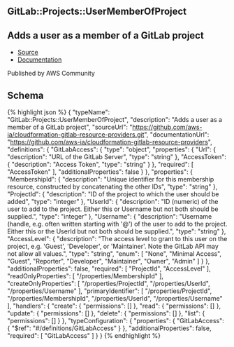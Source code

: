 
## GitLab::Projects::UserMemberOfProject

## Adds a user as a member of a GitLab project

- [Source](https:&#x2F;&#x2F;github.com&#x2F;aws-ia&#x2F;cloudformation-gitlab-resource-providers.git) 
- [Documentation]()

Published by AWS Community

## Schema
{% highlight json %}
{
    "typeName": "GitLab::Projects::UserMemberOfProject",
    "description": "Adds a user as a member of a GitLab project",
    "sourceUrl": "https://github.com/aws-ia/cloudformation-gitlab-resource-providers.git",
    "documentationUrl": "https://github.com/aws-ia/cloudformation-gitlab-resource-providers",
    "definitions": {
        "GitLabAccess": {
            "type": "object",
            "properties": {
                "Url": {
                    "description": "URL of the GitLab Server",
                    "type": "string"
                },
                "AccessToken": {
                    "description": "Access Token",
                    "type": "string"
                }
            },
            "required": [
                "AccessToken"
            ],
            "additionalProperties": false
        }
    },
    "properties": {
        "MembershipId": {
            "description": "Unique identifier for this membership resource, constructed by concatenating the other IDs",
            "type": "string"
        },
        "ProjectId": {
            "description": "ID of the project to which the user should be added",
            "type": "integer"
        },
        "UserId": {
            "description": "ID (numeric) of the user to add to the project. Either this or Username but not both should be supplied.",
            "type": "integer"
        },
        "Username": {
            "description": "Username (handle, e.g. often written starting with '@') of the user to add to the project. Either this or the UserId but not both should be supplied.",
            "type": "string"
        },
        "AccessLevel": {
            "description": "The access level to grant to this user on the project, e.g. 'Guest', 'Developer', or 'Maintainer'. Note the GitLab API may not allow all values.",
            "type": "string",
            "enum": [
                "None",
                "Minimal Access",
                "Guest",
                "Reporter",
                "Developer",
                "Maintainer",
                "Owner",
                "Admin"
            ]
        }
    },
    "additionalProperties": false,
    "required": [
        "ProjectId",
        "AccessLevel"
    ],
    "readOnlyProperties": [
        "/properties/MembershipId"
    ],
    "createOnlyProperties": [
        "/properties/ProjectId",
        "/properties/UserId",
        "/properties/Username"
    ],
    "primaryIdentifier": [
        "/properties/ProjectId",
        "/properties/MembershipId",
        "/properties/UserId",
        "/properties/Username"
    ],
    "handlers": {
        "create": {
            "permissions": []
        },
        "read": {
            "permissions": []
        },
        "update": {
            "permissions": []
        },
        "delete": {
            "permissions": []
        },
        "list": {
            "permissions": []
        }
    },
    "typeConfiguration": {
        "properties": {
            "GitLabAccess": {
                "$ref": "#/definitions/GitLabAccess"
            }
        },
        "additionalProperties": false,
        "required": [
            "GitLabAccess"
        ]
    }
}
{% endhighlight %}
